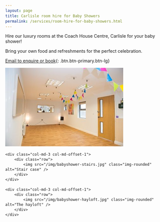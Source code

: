 ```yaml
---
layout: page
title: Carlisle room hire for Baby Showers
permalink: /services/room-hire-for-baby-showers.html
---
```


Hire our luxury rooms at the Coach House Centre, Carlisle for your baby shower! 

Bring your own food and refreshments for the perfect celebration. 

[Email to enquire or book](services/carlisle-room-hire.html){: .btn.btn-primary.btn-lg}

<div class="row">
	<div class="col-md-3">
		<div class="row">
			<img src="/img/babyshower-pottingshed.jpg" class="img-rounded" alt="The potting shed" />
		</div>
	</div>

	<div class="col-md-3 col-md-offset-1">
		<div class="row">
			<img src="/img/babyshower-stairs.jpg" class="img-rounded" alt="Stair case" />
		</div>
	</div>

	<div class="col-md-3 col-md-offset-1">
		<div class="row">
			<img src="/img/babyshower-hayloft.jpg" class="img-rounded" alt="The hayloft" />
		</div>
	</div>
</div>